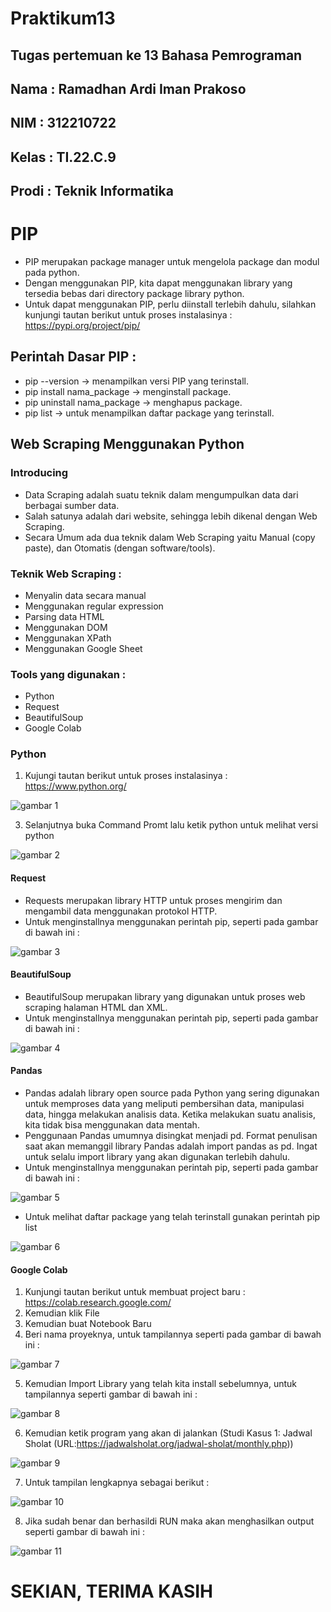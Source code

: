 # Praktikum13

## Tugas pertemuan ke 13 Bahasa Pemrograman
## Nama : Ramadhan Ardi Iman Prakoso
## NIM : 312210722
## Kelas : TI.22.C.9
## Prodi : Teknik Informatika

# PIP

* PIP merupakan package manager untuk mengelola package dan modul pada python.
* Dengan menggunakan PIP, kita dapat menggunakan library yang tersedia bebas dari directory package library python.
* Untuk dapat menggunakan PIP, perlu diinstall terlebih dahulu, silahkan kunjungi tautan berikut untuk proses instalasinya : https://pypi.org/project/pip/

## Perintah Dasar PIP :

* pip --version -> menampilkan versi PIP yang terinstall.
* pip install nama_package -> menginstall package.
* pip uninstall nama_package -> menghapus package.
* pip list -> untuk menampilkan daftar package yang terinstall.

## Web Scraping Menggunakan Python

### Introducing

* Data Scraping adalah suatu teknik dalam mengumpulkan data dari berbagai sumber data.
* Salah satunya adalah dari website, sehingga lebih dikenal dengan Web Scraping.
* Secara Umum ada dua teknik dalam Web Scraping yaitu Manual (copy paste), dan Otomatis (dengan software/tools).

### Teknik Web Scraping :

* Menyalin data secara manual
* Menggunakan regular expression
* Parsing data HTML
* Menggunakan DOM
* Menggunakan XPath
* Menggunakan Google Sheet

### Tools yang digunakan :

* Python
* Request
* BeautifulSoup
* Google Colab

### Python

1. Kujungi tautan berikut untuk proses instalasinya : https://www.python.org/

![gambar 1](img/1.png)

3. Selanjutnya buka Command Promt lalu ketik python untuk melihat versi python

![gambar 2](img/2.png)

#### Request

* Requests merupakan library HTTP untuk proses mengirim dan mengambil data menggunakan protokol HTTP.
* Untuk menginstallnya menggunakan perintah pip, seperti pada gambar di bawah ini :

![gambar 3](img/3.png)

#### BeautifulSoup

* BeautifulSoup merupakan library yang digunakan untuk proses web scraping halaman HTML dan XML.
* Untuk menginstallnya menggunakan perintah pip, seperti pada gambar di bawah ini :

![gambar 4](img/4.png)

#### Pandas

* Pandas adalah library open source pada Python yang sering digunakan untuk memproses data yang meliputi pembersihan data, manipulasi data, hingga melakukan analisis data. Ketika melakukan suatu analisis, kita tidak bisa menggunakan data mentah.
* Penggunaan Pandas umumnya disingkat menjadi pd. Format penulisan saat akan memanggil library Pandas adalah import pandas as pd. Ingat untuk selalu import library yang akan digunakan terlebih dahulu.
* Untuk menginstallnya menggunakan perintah pip, seperti pada gambar di bawah ini :

![gambar 5](img/5.png)

* Untuk melihat daftar package yang telah terinstall gunakan perintah pip list

![gambar 6](img/6.png)

#### Google Colab

1. Kunjungi tautan berikut untuk membuat project baru : https://colab.research.google.com/
2. Kemudian klik File
3. Kemudian buat Notebook Baru
4. Beri nama proyeknya, untuk tampilannya seperti pada gambar di bawah ini :

![gambar 7](img/7.png)

5. Kemudian Import Library yang telah kita install sebelumnya, untuk tampilannya seperti gambar di bawah ini :

![gambar 8](img/8.png)

6. Kemudian ketik program yang akan di jalankan (Studi Kasus 1: Jadwal Sholat (URL:https://jadwalsholat.org/jadwal-sholat/monthly.php))

![gambar 9](img/9.png)

7. Untuk tampilan lengkapnya sebagai berikut :

![gambar 10](img/10.png)

8. Jika sudah benar dan berhasildi RUN maka akan menghasilkan output seperti gambar di bawah ini :

![gambar 11](img/11.png)

# SEKIAN, TERIMA KASIH